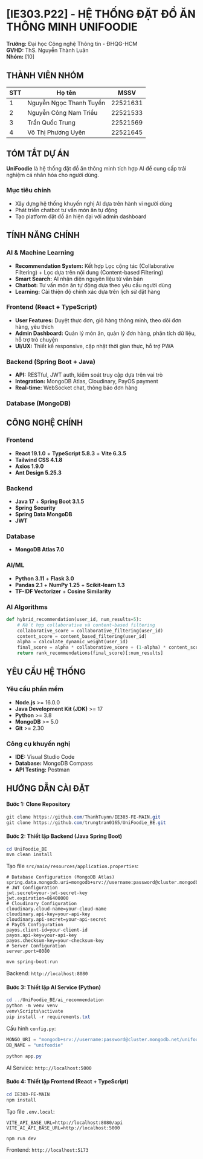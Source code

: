 # [IE303.P22] - HỆ THỐNG ĐẶT ĐỒ ĂN THÔNG MINH UNIFOODIE

**Trường:** Đại học Công nghệ Thông tin - ĐHQG-HCM  
**GVHD:** ThS. Nguyễn Thành Luân  
**Nhóm:** [10]

## THÀNH VIÊN NHÓM

| STT | Họ tên | MSSV |
|-----|--------|------|
| 1 | Nguyễn Ngọc Thanh Tuyền | 22521631 |
| 2 | Nguyễn Công Nam Triều | 22521533 |
| 3 | Trần Quốc Trung | 22521569 |
| 4 | Võ Thị Phương Uyên | 22521645 |

## TÓM TẮT DỰ ÁN

**UniFoodie** là hệ thống đặt đồ ăn thông minh tích hợp AI để cung cấp trải nghiệm cá nhân hóa cho người dùng.

### Mục tiêu chính
- Xây dựng hệ thống khuyến nghị AI dựa trên hành vi người dùng
- Phát triển chatbot tư vấn món ăn tự động
- Tạo platform đặt đồ ăn hiện đại với admin dashboard


## TÍNH NĂNG CHÍNH

### AI & Machine Learning
- **Recommendation System:** Kết hợp Lọc cộng tác (Collaborative Filtering) + Lọc dựa trên nội dung (Content-based Filtering)
- **Smart Search:** AI nhận diện nguyên liệu từ văn bản
- **Chatbot:** Tư vấn món ăn tự động dựa theo yêu cầu người dùng
- **Learning:** Cải thiện độ chính xác dựa trên lịch sử đặt hàng

### Frontend (React + TypeScript)
- **User Features:** Duyệt thực đơn, giỏ hàng thông minh, theo dõi đơn hàng, yêu thích
- **Admin Dashboard:** Quản lý món ăn, quản lý đơn hàng, phân tích dữ liệu, hỗ trợ trò chuyện
- **UI/UX:** Thiết kế responsive, cập nhật thời gian thực, hỗ trợ PWA

### Backend (Spring Boot + Java)
- **API:** RESTful, JWT auth, kiểm soát truy cập dựa trên vai trò
- **Integration:** MongoDB Atlas, Cloudinary, PayOS payment
- **Real-time:** WebSocket chat, thông báo đơn hàng

###  Database (MongoDB)

## CÔNG NGHỆ CHÍNH

### Frontend
- **React 19.1.0** + **TypeScript 5.8.3** + **Vite 6.3.5**
- **Tailwind CSS 4.1.8** 
- **Axios 1.9.0** 
- **Ant Design 5.25.3** 

### Backend
- **Java 17** + **Spring Boot 3.1.5**
- **Spring Security** 
- **Spring Data MongoDB** 
- **JWT** 

### Database
- **MongoDB Atlas 7.0** 

### AI/ML
- **Python 3.11** + **Flask 3.0**
- **Pandas 2.1** + **NumPy 1.25** + **Scikit-learn 1.3**
- **TF-IDF Vectorizer** + **Cosine Similarity**

### AI Algorithms
```python
def hybrid_recommendation(user_id, num_results=5):
    # Kết hợp collaborative và content-based filtering
    collaborative_score = collaborative_filtering(user_id)
    content_score = content_based_filtering(user_id)
    alpha = calculate_dynamic_weight(user_id)
    final_score = alpha * collaborative_score + (1-alpha) * content_score
    return rank_recommendations(final_score)[:num_results]
```

## YÊU CẦU HỆ THỐNG

### Yêu cầu phần mềm
- **Node.js** >= 16.0.0 
- **Java Development Kit (JDK)** >= 17
- **Python** >= 3.8 
- **MongoDB** >= 5.0 
- **Git** >= 2.30

### Công cụ khuyến nghị
- **IDE:** Visual Studio Code
- **Database:** MongoDB Compass
- **API Testing:** Postman

## HƯỚNG DẪN CÀI ĐẶT

#### Bước 1: Clone Repository
```powershell
git clone https://github.com/ThanhTuynn/IE303-FE-MAIN.git
git clone https://github.com/trungtran0165/UniFoodie_BE.git
```

#### Bước 2: Thiết lập Backend (Java Spring Boot)
```powershell
cd UniFoodie_BE
mvn clean install
```

Tạo file `src/main/resources/application.properties`:
```properties
# Database Configuration (MongoDB Atlas)
spring.data.mongodb.uri=mongodb+srv://username:password@cluster.mongodb.net/unifoodie
# JWT Configuration
jwt.secret=your-jwt-secret-key
jwt.expiration=86400000
# Cloudinary Configuration
cloudinary.cloud-name=your-cloud-name
cloudinary.api-key=your-api-key
cloudinary.api-secret=your-api-secret
# PayOS Configuration
payos.client-id=your-client-id
payos.api-key=your-api-key
payos.checksum-key=your-checksum-key
# Server Configuration
server.port=8080
```

```powershell
mvn spring-boot:run
```
Backend: `http://localhost:8080`

#### Bước 3: Thiết lập AI Service (Python)
```powershell
cd ../UniFoodie_BE/ai_recommendation
python -m venv venv
venv\Scripts\activate
pip install -r requirements.txt
```

Cấu hình `config.py`:
```python
MONGO_URI = "mongodb+srv://username:password@cluster.mongodb.net/unifoodie"
DB_NAME = "unifoodie"
```

```powershell
python app.py
```
AI Service: `http://localhost:5000`

#### Bước 4: Thiết lập Frontend (React + TypeScript)
```powershell
cd IE303-FE-MAIN
npm install
```

Tạo file `.env.local`:
```env
VITE_API_BASE_URL=http://localhost:8080/api
VITE_AI_API_BASE_URL=http://localhost:5000
```

```powershell
npm run dev
```
Frontend: `http://localhost:5173`


